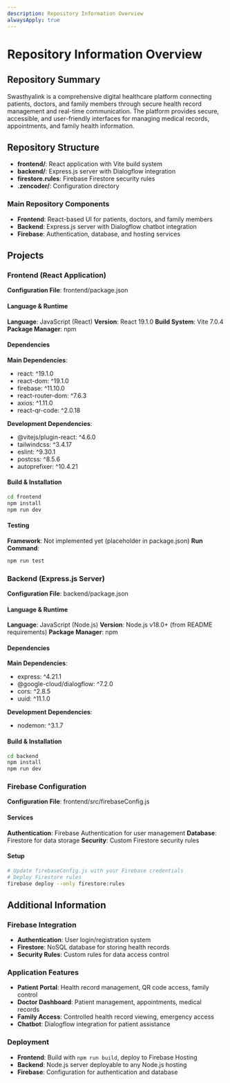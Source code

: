 ```yaml
---
description: Repository Information Overview
alwaysApply: true
---
```


# Repository Information Overview

## Repository Summary
Swasthyalink is a comprehensive digital healthcare platform connecting patients, doctors, and family members through secure health record management and real-time communication. The platform provides secure, accessible, and user-friendly interfaces for managing medical records, appointments, and family health information.

## Repository Structure
- **frontend/**: React application with Vite build system
- **backend/**: Express.js server with Dialogflow integration
- **firestore.rules**: Firebase Firestore security rules
- **.zencoder/**: Configuration directory

### Main Repository Components
- **Frontend**: React-based UI for patients, doctors, and family members
- **Backend**: Express.js server with Dialogflow chatbot integration
- **Firebase**: Authentication, database, and hosting services

## Projects

### Frontend (React Application)
**Configuration File**: frontend/package.json

#### Language & Runtime
**Language**: JavaScript (React)
**Version**: React 19.1.0
**Build System**: Vite 7.0.4
**Package Manager**: npm

#### Dependencies
**Main Dependencies**:
- react: ^19.1.0
- react-dom: ^19.1.0
- firebase: ^11.10.0
- react-router-dom: ^7.6.3
- axios: ^1.11.0
- react-qr-code: ^2.0.18

**Development Dependencies**:
- @vitejs/plugin-react: ^4.6.0
- tailwindcss: ^3.4.17
- eslint: ^9.30.1
- postcss: ^8.5.6
- autoprefixer: ^10.4.21

#### Build & Installation
```bash
cd frontend
npm install
npm run dev
```

#### Testing
**Framework**: Not implemented yet (placeholder in package.json)
**Run Command**:
```bash
npm run test
```

### Backend (Express.js Server)
**Configuration File**: backend/package.json

#### Language & Runtime
**Language**: JavaScript (Node.js)
**Version**: Node.js v18.0+ (from README requirements)
**Package Manager**: npm

#### Dependencies
**Main Dependencies**:
- express: ^4.21.1
- @google-cloud/dialogflow: ^7.2.0
- cors: ^2.8.5
- uuid: ^11.1.0

**Development Dependencies**:
- nodemon: ^3.1.7

#### Build & Installation
```bash
cd backend
npm install
npm run dev
```

### Firebase Configuration
**Configuration File**: frontend/src/firebaseConfig.js

#### Services
**Authentication**: Firebase Authentication for user management
**Database**: Firestore for data storage
**Security**: Custom Firestore security rules

#### Setup
```bash
# Update firebaseConfig.js with your Firebase credentials
# Deploy Firestore rules
firebase deploy --only firestore:rules
```

## Additional Information

### Firebase Integration
- **Authentication**: User login/registration system
- **Firestore**: NoSQL database for storing health records
- **Security Rules**: Custom rules for data access control

### Application Features
- **Patient Portal**: Health record management, QR code access, family control
- **Doctor Dashboard**: Patient management, appointments, medical records
- **Family Access**: Controlled health record viewing, emergency access
- **Chatbot**: Dialogflow integration for patient assistance

### Deployment
- **Frontend**: Build with `npm run build`, deploy to Firebase Hosting
- **Backend**: Node.js server deployable to any Node.js hosting
- **Firebase**: Configuration for authentication and database